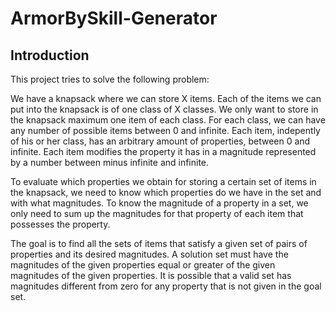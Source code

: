 # ArmorBySkill-Generator

## Introduction
This project tries to solve the following problem:

We have a knapsack where we can store X items. Each of the items we can put into the knapsack is of one class of X classes. We only want to store in the knapsack maximum  one item of each class. For each class, we can have any number of possible items between 0 and infinite. Each item, indepently of his or her class, has an arbitrary amount of properties, between 0 and infinite. Each item modifies the property it has in a magnitude represented by a number between minus infinite and infinite.

To evaluate which properties we obtain for storing a certain set of items in the knapsack, we need to know which properties do we have in the set and with what magnitudes. To know the magnitude of a property in a set, we only need to sum up the magnitudes for that property of each item that possesses the property.

The goal is to find all the sets of items that satisfy a given set of pairs of properties and its desired magnitudes. A solution set must have the magnitudes of the given properties equal or greater of the given magnitudes of the given properties. It is possible that a valid set has magnitudes different from zero for any property that is not given in the goal set.



